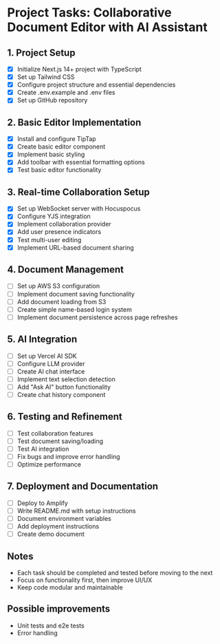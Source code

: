 # Project Tasks: Collaborative Document Editor with AI Assistant

## 1. Project Setup

- [x] Initialize Next.js 14+ project with TypeScript
- [x] Set up Tailwind CSS
- [x] Configure project structure and essential dependencies
- [x] Create .env.example and .env files
- [x] Set up GitHub repository

## 2. Basic Editor Implementation

- [x] Install and configure TipTap
- [x] Create basic editor component
- [x] Implement basic styling
- [x] Add toolbar with essential formatting options
- [x] Test basic editor functionality

## 3. Real-time Collaboration Setup

- [x] Set up WebSocket server with Hocuspocus
- [x] Configure YJS integration
- [x] Implement collaboration provider
- [x] Add user presence indicators
- [x] Test multi-user editing
- [x] Implement URL-based document sharing

## 4. Document Management

- [ ] Set up AWS S3 configuration
- [ ] Implement document saving functionality
- [ ] Add document loading from S3
- [ ] Create simple name-based login system
- [ ] Implement document persistence across page refreshes

## 5. AI Integration

- [ ] Set up Vercel AI SDK
- [ ] Configure LLM provider
- [ ] Create AI chat interface
- [ ] Implement text selection detection
- [ ] Add "Ask AI" button functionality
- [ ] Create chat history component

## 6. Testing and Refinement

- [ ] Test collaboration features
- [ ] Test document saving/loading
- [ ] Test AI integration
- [ ] Fix bugs and improve error handling
- [ ] Optimize performance

## 7. Deployment and Documentation

- [ ] Deploy to Amplify
- [ ] Write README.md with setup instructions
- [ ] Document environment variables
- [ ] Add deployment instructions
- [ ] Create demo document

## Notes

- Each task should be completed and tested before moving to the next
- Focus on functionality first, then improve UI/UX
- Keep code modular and maintainable

## Possible improvements

- Unit tests and e2e tests
- Error handling
